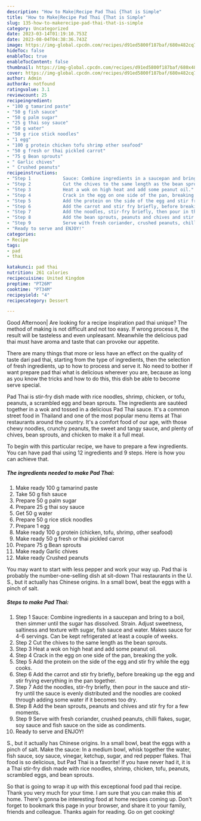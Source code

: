 ```yaml
---
description: "How to Make|Recipe Pad Thai {That is Simple"
title: "How to Make|Recipe Pad Thai {That is Simple"
slug: 135-how-to-makerecipe-pad-thai-that-is-simple
category: Uncategorized
date: 2023-03-14T01:19:10.753Z
date: 2023-08-04T04:38:36.743Z
image: https://img-global.cpcdn.com/recipes/d91ed5800f187baf/680x482cq70/pad-thai-recipe-main-photo.jpg
hideToc: false
enableToc: true
enableTocContent: false
thumbnail: https://img-global.cpcdn.com/recipes/d91ed5800f187baf/680x482cq70/pad-thai-recipe-main-photo.jpg
cover: https://img-global.cpcdn.com/recipes/d91ed5800f187baf/680x482cq70/pad-thai-recipe-main-photo.jpg
author: Admin
authorAv: notfound
ratingvalue: 3.1
reviewcount: 25
recipeingredient:
- "100 g tamarind paste"
- "50 g fish sauce"
- "50 g palm sugar"
- "25 g thai soy sauce"
- "50 g water"
- "50 g rice stick noodles"
- "1 egg"
- "100 g protein chicken tofu shrimp other seafood"
- "50 g fresh or thai pickled carrot"
- "75 g Bean sprouts"
- " Garlic chives"
- " Crushed peanuts"
recipeinstructions:
- "Step 1            Sauce: Combine ingredients in a saucepan and bring to a boil, then simmer until the sugar has dissolved. Strain. Adjust sweetness, saltiness and texture with sugar, fish sauce and water. Makes sauce for 4-6 servings. Can be kept refrigerated at least a couple of weeks."
- "Step 2            Cut the chives to the same length as the bean sprouts."
- "Step 3            Heat a wok on high heat and add some peanut oil."
- "Step 4            Crack in the egg on one side of the pan, breaking the yolk."
- "Step 5            Add the protein on the side of the egg and stir fry while the egg cooks."
- "Step 6            Add the carrot and stir fry briefly, before breaking up the egg and stir frying everything in the pan together."
- "Step 7            Add the noodles, stir-fry briefly, then pour in the sauce and stir-fry until the sauce is evenly distributed and the noodles are cooked through adding some water if it becomes too dry."
- "Step 8            Add the bean sprouts, peanuts and chives and stir fry for a few moments."
- "Step 9            Serve with fresh coriander, crushed peanuts, chilli flakes, sugar, soy sauce and fish sauce on the side as condiments."
- "Ready to serve and ENJOY!"
categories:
- Recipe
tags:
- pad
- thai

katakunci: pad thai 
nutrition: 261 calories
recipecuisine: United Kingdom
preptime: "PT26M"
cooktime: "PT34M"
recipeyield: "4"
recipecategory: Dessert

---
```



Good Afternoon| Are looking for a recipe inspiration pad thai unique? The method of making is not difficult and not too easy. If wrong process it, the result will be tasteless and even unpleasant. Meanwhile the delicious pad thai must have aroma and taste that can provoke our appetite.






There are many things that more or less have an effect on the quality of taste dari pad thai, starting from the type of ingredients, then the selection of fresh ingredients, up to how to process and serve it. No need to bother if want prepare pad thai what is delicious wherever you are, because as long as you know the tricks and how to do this, this dish be able to become serve special.


Pad Thai is stir-fry dish made with rice noodles, shrimp, chicken, or tofu, peanuts, a scrambled egg and bean sprouts. The ingredients are sautéed together in a wok and tossed in a delicious Pad Thai sauce. It&#39;s a common street food in Thailand and one of the most popular menu items at Thai restaurants around the country. It&#39;s a comfort food of our age, with those chewy noodles, crunchy peanuts, the sweet and tangy sauce, and plenty of chives, bean sprouts, and chicken to make it a full meal.


To begin with this particular recipe, we have to prepare a few ingredients. You can have pad thai using 12 ingredients and 9 steps. Here is how you can achieve that.

<!--inarticleads1-->

##### The ingredients needed to make Pad Thai:

1. Make ready 100 g tamarind paste
1. Take 50 g fish sauce
1. Prepare 50 g palm sugar
1. Prepare 25 g thai soy sauce
1. Get 50 g water
1. Prepare 50 g rice stick noodles
1. Prepare 1 egg
1. Make ready 100 g protein (chicken, tofu, shrimp, other seafood)
1. Make ready 50 g fresh or thai pickled carrot
1. Prepare 75 g Bean sprouts
1. Make ready  Garlic chives
1. Make ready  Crushed peanuts


You may want to start with less pepper and work your way up. Pad thai is probably the number-one-selling dish at sit-down Thai restaurants in the U. S., but it actually has Chinese origins. In a small bowl, beat the eggs with a pinch of salt. 

<!--inarticleads2-->

##### Steps to make Pad Thai:

1. Step 1            Sauce: Combine ingredients in a saucepan and bring to a boil, then simmer until the sugar has dissolved. Strain. Adjust sweetness, saltiness and texture with sugar, fish sauce and water. Makes sauce for 4-6 servings. Can be kept refrigerated at least a couple of weeks.
1. Step 2            Cut the chives to the same length as the bean sprouts.
1. Step 3            Heat a wok on high heat and add some peanut oil.
1. Step 4            Crack in the egg on one side of the pan, breaking the yolk.
1. Step 5            Add the protein on the side of the egg and stir fry while the egg cooks.
1. Step 6            Add the carrot and stir fry briefly, before breaking up the egg and stir frying everything in the pan together.
1. Step 7            Add the noodles, stir-fry briefly, then pour in the sauce and stir-fry until the sauce is evenly distributed and the noodles are cooked through adding some water if it becomes too dry.
1. Step 8            Add the bean sprouts, peanuts and chives and stir fry for a few moments.
1. Step 9            Serve with fresh coriander, crushed peanuts, chilli flakes, sugar, soy sauce and fish sauce on the side as condiments.
1. Ready to serve and ENJOY!

S., but it actually has Chinese origins. In a small bowl, beat the eggs with a pinch of salt. Make the sauce: In a medium bowl, whisk together the water, fish sauce, soy sauce, vinegar, ketchup, sugar, and red pepper flakes. Thai food is so delicious, but Pad Thai is a favorite! If you have never had it, it is a Thai stir-fry dish made with rice noodles, shrimp, chicken, tofu, peanuts, scrambled eggs, and bean sprouts. 

So that is going to wrap it up with this exceptional food pad thai recipe. Thank you very much for your time. I am sure that you can make this at home. There's gonna be interesting food at home recipes coming up. Don't forget to bookmark this page in your browser, and share it to your family, friends and colleague. Thanks again for reading. Go on get cooking!
